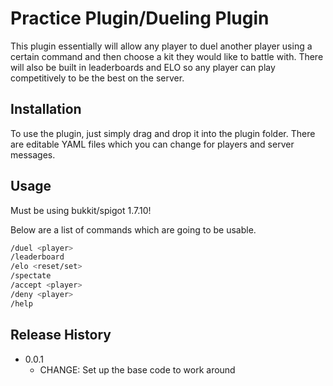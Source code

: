 # Practice Plugin/Dueling Plugin
This plugin essentially will allow any player to duel another player using a certain command and then choose a kit they would like to battle with. There will also be built in leaderboards and ELO so any player can play competitively to be the best on the server. 
## Installation
To use the plugin, just simply drag and drop it into the plugin folder. There are editable YAML files which you can change for players and server messages.
## Usage
Must be using bukkit/spigot 1.7.10!

Below are a list of commands which are going to be usable.
```sh
/duel <player>
/leaderboard
/elo <reset/set>
/spectate
/accept <player>
/deny <player>
/help
```
## Release History

* 0.0.1
    * CHANGE: Set up the base code to work around
